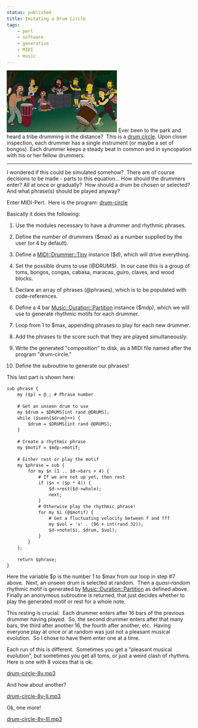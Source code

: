 ```yaml
---
status: published
title: Imitating a Drum Circle
tags:
    - perl
    - software
    - generative
    - MIDI
    - music
---
```


![](drum-circle.jpg)
Ever been to the park and heard a tribe drumming in the distance?  This is a [drum circle](https://en.wikipedia.org/wiki/Drum_circle).
Upon closer inspection, each drummer has a single instrument (or maybe a set of bongos).
Each drummer keeps a steady beat in common and in syncopation with his or her fellow drummers.

---

I wondered if this could be simulated somehow?  There are of course decisions to be made - parts to this equation... How should the drummers enter? All at once or gradually?  How should a drum be chosen or selected?  And what phrase(s) should be played anyway?

Enter MIDI-Perl.  Here is the program: [drum-circle](https://github.com/ology/Music/blob/master/drum-circle)

Basically it does the following:

1. Use the modules necessary to have a drummer and rhythmic phrases.

2. Define the number of drummers ($max) as a number supplied by the user (or 4 by default).

3. Define a [MIDI::Drummer::Tiny](https://metacpan.org/pod/MIDI::Drummer::Tiny) instance ($d), which will drive everything.

4. Set the possible drums to use (@DRUMS).  In our case this is a group of toms, bongos, congas, cabasa, maracas, guiro, claves, and wood blocks.

5. Declare an array of phrases (@phrases), which is to be populated with code-references.

6. Define a 4 bar [Music::Duration::Partition](https://metacpan.org/pod/Music::Duration::Partition) instance ($mdp), which we will use to generate rhythmic motifs for each drummer.

7. Loop from 1 to $max, appending phrases to play for each new drummer.

8. Add the phrases to the score such that they are played simultaneously.

9. Write the generated "composition" to disk, as a MIDI file named after the program "drum-circle."

10. Define the subroutine to generate our phrases!

This last part is shown here:

    sub phrase {
        my ($p) = @_; # Phrase number

        # Get an unseen drum to use
        my $drum = $DRUMS[int rand @DRUMS];
        while ($seen{$drum}++) {
            $drum = $DRUMS[int rand @DRUMS];
        }

        # Create a rhythmic phrase
        my $motif = $mdp->motif;

        # Either rest or play the motif
        my $phrase = sub {
            for my $n (1 .. $d->bars + 4) {
                # If we are not up yet, then rest
                if ($n < ($p * 4)) {
                    $d->rest($d->whole);
                    next;
                }
                # Otherwise play the rhythmic phrase!
                for my $i (@$motif) {
                    # Get a fluctuating velocity between f and fff
                    my $vol = 'v' . (96 + int(rand 32));
                    $d->note($i, $drum, $vol);
                }
            }
        };

        return $phrase;
    }

Here the variable $p is the number 1 to $max from our loop in step #7 above.  Next, an unseen drum is selected at random.  Then a *quasi-random* rhythmic motif is generated by [Music::Duration::Partition](https://metacpan.org/pod/Music::Duration::Partition) as defined above.  Finally an anonymous subroutine is returned, that just decides whether to play the generated motif or rest for a whole note.

This resting is crucial.  Each drummer enters after 16 bars of the previous drummer having played.  So, the second drummer enters after that many bars, the third after another 16, the fourth after another, etc.  Having everyone play at once or at random was just not a pleasant musical evolution.  So I chose to have them enter one at a time.

Each run of this is different.  Sometimes you get a "pleasant musical evolution", but sometimes you get all toms, or just a weird clash of rhythms.  Here is one with 8 voices that is ok:

[drum-circle-8v.mp3](drum-circle-8v.mp3)

And how about another?

[drum-circle-8v-II.mp3](drum-circle-8v-II.mp3)

Ok, one more!

[drum-circle-8v-III.mp3](drum-circle-8v-III.mp3)
